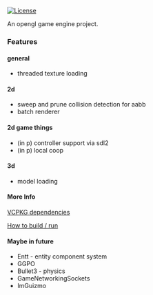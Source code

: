 [![License](https://img.shields.io/badge/License-Apache%202.0-blue.svg)](https://opensource.org/licenses/Apache-2.0)

An opengl game engine project. 

### Features

#### general
- threaded texture loading

#### 2d 
- sweep and prune collision detection for aabb
- batch renderer

#### 2d game things
- (in p) controller support via sdl2
- (in p) local coop

#### 3d
- model loading

#### More Info

[VCPKG dependencies](./deps_vcpkg_x64-windows.txt)

[How to build / run](./.github/BUILDING.md)

#### Maybe in future
- Entt - entity component system
- GGPO
- Bullet3 - physics
- GameNetworkingSockets
- ImGuizmo